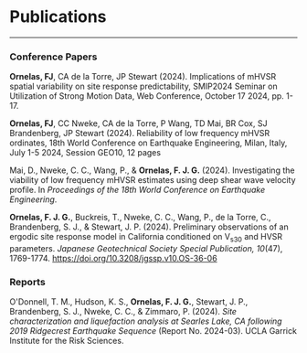 # Publications
---

### Conference Papers

**Ornelas, FJ**, CA de la Torre, JP Stewart (2024). Implications of mHVSR spatial variability on site response predictability, SMIP2024 Seminar on Utilization of Strong Motion Data, Web Conference, October 17 2024, pp. 1-17.

**Ornelas, FJ**, CC Nweke, CA de la Torre, P Wang, TD Mai, BR Cox, SJ Brandenberg, JP Stewart (2024). Reliability of low frequency mHVSR ordinates, 18th World Conference on Earthquake Engineering, Milan, Italy, July 1-5 2024, Session GEO10, 12 pages

Mai, D., Nweke, C. C., Wang, P., & **Ornelas, F. J. G.** (2024). Investigating the viability of low frequency mHVSR estimates using deep shear wave velocity profile. In *Proceedings of the 18th World Conference on Earthquake Engineering*.

**Ornelas, F. J. G.**, Buckreis, T., Nweke, C. C., Wang, P., de la Torre, C., Brandenberg, S. J., & Stewart, J. P. (2024). Preliminary observations of an ergodic site response model in California conditioned on V<sub>s30</sub> and HVSR parameters. *Japanese Geotechnical Society Special Publication, 10*(47), 1769-1774. https://doi.org/10.3208/jgssp.v10.OS-36-06

### Reports

O'Donnell, T. M., Hudson, K. S., **Ornelas, F. J. G.**, Stewart, J. P., Brandenberg, S. J., Nweke, C. C., & Zimmaro, P. (2024). *Site characterization and liquefaction analysis at Searles Lake, CA following 2019 Ridgecrest Earthquake Sequence* (Report No. 2024-03). UCLA Garrick Institute for the Risk Sciences.
